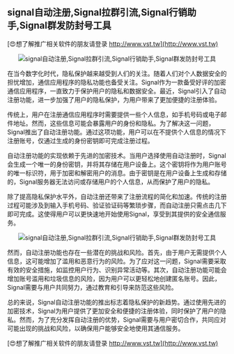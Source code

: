 ## **signal自动注册,Signal拉群引流,Signal行销助手,Signal群发防封号工具**

[😍想了解推广相关软件的朋友请登录 http://www.vst.tw](http://www.vst.tw)

 <center><img src="https://vst.tw/MP4/tuiguang/png/5.png" alt="signal自动注册,Signal拉群引流,Signal行销助手,Signal群发防封号工具"></center>

在当今数字化时代，隐私保护越来越受到人们的关注。随着人们对个人数据安全的担忧增加，通信应用程序的隐私功能也备受关注。Signal作为一款备受好评的加密通信应用程序，一直致力于保护用户的隐私和数据安全。最近，Signal引入了自动注册功能，进一步加强了用户的隐私保护，为用户带来了更加便捷的注册体验。

传统上，用户在注册通信应用程序时需要提供一些个人信息，如手机号码或电子邮件地址。然而，这些信息可能会暴露用户的身份和隐私。为了解决这一问题，Signal推出了自动注册功能。通过这项功能，用户可以在不提供个人信息的情况下注册账号，仅通过生成的身份密钥即可完成注册过程。

自动注册功能的实现依赖于先进的加密技术。当用户选择使用自动注册时，Signal会生成一个唯一的身份密钥，并将其存储在用户设备上。这个密钥将作为用户账号的唯一标识符，用于加密和解密用户的消息。由于密钥是在用户设备上生成和存储的，Signal服务器无法访问或存储用户的个人信息，从而保护了用户的隐私。

除了提高隐私保护水平外，自动注册还带来了注册流程的简化和加速。传统的注册过程可能涉及到输入手机号码、验证验证码等繁琐步骤，而自动注册只需点击几下即可完成。这使得用户可以更快速地开始使用Signal，享受到其提供的安全通信服务。

 <center><img src="https://vst.tw/MP4/tuiguang/png/4.png" alt="signal自动注册,Signal拉群引流,Signal行销助手,Signal群发防封号工具"></center>

然而，自动注册功能也存在一些潜在的挑战和风险。首先，由于用户无需提供个人信息，这可能增加了滥用和恶意行为的风险。为了应对这一问题，Signal需要采取有效的安全措施，如监控用户行为、识别异常活动等。其次，自动注册功能可能会增加账号滥用和垃圾信息的风险，因为用户可以更轻松地创建匿名账号。因此，Signal需要与用户共同努力，通过教育和引导来防范这些风险。

总的来说，Signal自动注册功能的推出标志着隐私保护的新趋势。通过使用先进的加密技术，Signal为用户提供了更加安全和便捷的注册体验，同时保护了用户的隐私。然而，为了充分发挥自动注册的优势，Signal需要与用户密切合作，共同应对可能出现的挑战和风险，以确保用户能够安全地使用其通信服务。

[😍想了解推广相关软件的朋友请登录 http://www.vst.tw](http://www.vst.tw)



